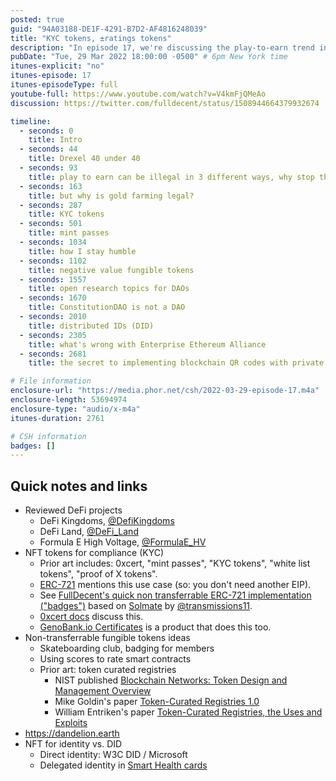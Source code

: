 ```yaml
---
posted: true
guid: "94A03188-DE1F-4291-B7D2-AF4816248039"
title: "KYC tokens, ±ratings tokens"
description: "In episode 17, we're discussing the play-to-earn trend in crypto. We review projects like DeFi Kingdoms, DeFi Land, and Formula E High Voltage. We also explore NFT tokens for compliance (KYC) and their role in white-listing, proof of X, and badges. Plus, we delve into non-transferrable fungible tokens and their use in token curated registries and rating smart contracts. Don't miss out on valuable insights and predictions for the future of crypto! Watch the video now and join the conversation."
pubDate: "Tue, 29 Mar 2022 18:00:00 -0500" # 6pm New York time
itunes-explicit: "no"
itunes-episode: 17
itunes-episodeType: full
youtube-full: https://www.youtube.com/watch?v=V4kmFjQMeAo
discussion: https://twitter.com/fulldecent/status/1508944664379932674

timeline:
  - seconds: 0
    title: Intro
  - seconds: 44
    title: Drexel 40 under 40
  - seconds: 93
    title: play to earn can be illegal in 3 different ways, why stop there?
  - seconds: 163
    title: but why is gold farming legal?
  - seconds: 287
    title: KYC tokens
  - seconds: 501
    title: mint passes
  - seconds: 1034
    title: how I stay humble
  - seconds: 1102
    title: negative value fungible tokens
  - seconds: 1557
    title: open research topics for DAOs
  - seconds: 1670
    title: ConstitutionDAO is not a DAO
  - seconds: 2010
    title: distributed IDs (DID)
  - seconds: 2305
    title: what's wrong with Enterprise Ethereum Alliance
  - seconds: 2681
    title: the secret to implementing blockchain QR codes with private data

# File information
enclosure-url: "https://media.phor.net/csh/2022-03-29-episode-17.m4a"
enclosure-length: 53694974
enclosure-type: "audio/x-m4a"
itunes-duration: 2761

# CSH information
badges: []
---
```


## Quick notes and links

- Reviewed DeFi projects
  - DeFi Kingdoms, [@DefiKingdoms](https://twitter.com/DefiKingdoms)
  - DeFi Land, [@DeFi_Land](https://twitter.com/DeFi_Land)
  - Formula E High Voltage, [@FormulaE_HV](https://twitter.com/FormulaE_HV)
- NFT tokens for compliance (KYC)
  - Prior art includes: 0xcert, "mint passes", "KYC tokens", "white list tokens", "proof of X tokens".
  - [ERC-721](https://eips.ethereum.org/EIPS/eip-721) mentions this use case (so: you don't need another EIP).
  - See [FullDecent's quick non transferrable ERC-721 implementation ("badges")](https://github.com/fulldecent/solidity-template/blob/main/contracts/Tokens/NonTransferrableERC721.sol) based on [Solmate](https://github.com/transmissions11/solmate) by [@transmissions11](https://twitter.com/transmissions11).
  - [0xcert docs](https://github.com/0xcert/docs) discuss this.
  - [GenoBank.io Certificates](https://genobank.io/certificates/) is a product that does this too.
- Non-transferrable fungible tokens ideas
  - Skateboarding club, badging for members
  - Using scores to rate smart contracts
  - Prior art: token curated registries
    - NIST published [Blockchain Networks: Token Design and Management Overview](https://nvlpubs.nist.gov/nistpubs/ir/2021/NIST.IR.8301.pdf)
    - Mike Goldin's paper [Token-Curated Registries 1.0](https://medium.com/@ilovebagels/token-curated-registries-1-0-61a232f8dac7)
    - William Entriken's paper [Token-Curated Registries, the Uses and Exploits](https://blog.phor.net/2018/06/09/Token-curated-registries-the-uses-and-exploits.html)
- https://dandelion.earth
- NFT for identity vs. DID
  - Direct identity: W3C DID / Microsoft
  - Delegated identity in [Smart Health cards](https://smarthealth.cards/en/)